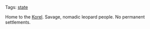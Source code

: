 Tags: [state](States)

Home to the [Korel](Korel). Savage, nomadic leopard people. No permanent settlements.